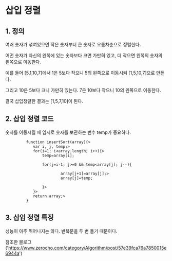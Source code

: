 # 삽입 정렬

## 1. 정의
여러 숫자가 섞여있으면 작은 숫자부터 큰 숫자로 오름차순으로 정렬한다. 

어떤 숫자가 자신의 왼쪽에 있는 숫자보다 크면 가만히 있고, 더 작으면 왼쪽의 숫자의 왼쪽으로 이동한다.

예를 들어 [5,1,10,7]에서 1은 5보다 작으니 5의 왼쪽으로 이동시켜 [1,5,10,7]으로 만든다.

그리고 10은 5보다 크니 가만히 있는다. 7은 10보다 작으니 10의 왼쪽으로 이동한다.

결국 삽입정렬한 결과는 [1,5,7,10]이 된다.


## 2. 삽입 정렬 코드
숫자를 이동시킬 때 임시로 숫자를 보관하는 변수 temp가 중요하다.

             function insertSort(array){>
                var i, j, temp;>
                for(i=1; i<array.length; i++){>
                    temp=array[i];
                 
                    for(j=i-1; j>=0 && temp<array[j]; j--){
                    
                            array[j+1]=array[j];>
                            array[j]=temp;
                 
                    }>
                }>
                return array;>
             }

## 3. 삽입 정렬 특징
성능이 아주 뛰어나지는 않다. 반복문을 두 번 돌기 때문이다. 


참조한 블로그('https://www.zerocho.com/category/Algorithm/post/57e39fca76a7850015e6944a')